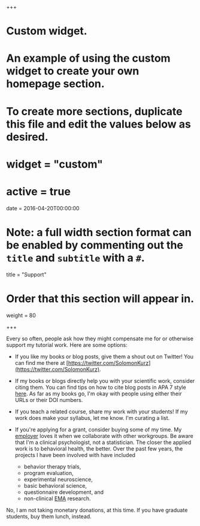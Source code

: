 +++
# Custom widget.
# An example of using the custom widget to create your own homepage section.
# To create more sections, duplicate this file and edit the values below as desired.

# widget = "custom"
# active = true
date = 2016-04-20T00:00:00

# Note: a full width section format can be enabled by commenting out the `title` and `subtitle` with a `#`.
title = "Support"

# Order that this section will appear in.
weight = 80

+++

Every so often, people ask how they might compensate me for or otherwise support my tutorial work. Here are some options:

* If you like my books or blog posts, give them a shout out on Twitter! You can find me there at [https://twitter.com/SolomonKurz](https://twitter.com/SolomonKurz).

* If my books or blogs directly help you with your scientific work, consider citing them. You can find tips on how to cite blog posts in APA 7 style [here](https://apastyle.apa.org/style-grammar-guidelines/references/examples/blog-post-references). As far as my books go, I'm okay with people using either their URLs or their DOI numbers. 

* If you teach a related course, share my work with your students! If my work does make your syllabus, let me know. I'm curating a list.

* If you're applying for a grant, consider buying some of my time. My [employer](https://www.mirecc.va.gov/visn17/) loves it when we collaborate with other workgroups. Be aware that I'm a clinical psychologist, not a statistician. The closer the applied work is to behavioral health, the better. Over the past few years, the projects I have been involved with have included 
  + behavior therapy trials, 
  + program evaluation, 
  + experimental neuroscience, 
  + basic behavioral science, 
  + questionnaire development, and 
  + non-clinical [EMA](https://doi.org/10.1146/annurev.clinpsy.3.022806.091415) research.

No, I am not taking monetary donations, at this time. If you have graduate students, buy them lunch, instead.

